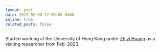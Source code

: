 ```yaml
---
layout: post
date: 2023-02-06 17:00:00-0400
inline: true
related_posts: false
---
```



Started working at the University of Hong Kong under [Zhiyi Huang](https://i.cs.hku.hk/~zhiyi/) as a visiting researcher from Feb. 2023.